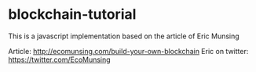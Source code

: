 # blockchain-tutorial
This is a javascript implementation based on the article of Eric Munsing

Article: http://ecomunsing.com/build-your-own-blockchain
Eric on twitter: https://twitter.com/EcoMunsing
